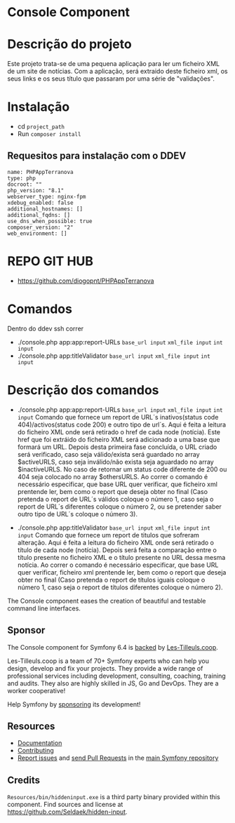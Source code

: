 Console Component
=================

# Descrição do projeto

Este projeto trata-se de uma pequena aplicação para ler um ficheiro XML de um site de notícias. Com a aplicação, será extraido deste ficheiro xml, os seus links e os seus título que passaram por uma série de "validações".

# Instalação

* cd `project_path`
* Run `composer install`

## Requesitos para instalação com  o DDEV 

```
name: PHPAppTerranova
type: php
docroot: ""
php_version: "8.1"
webserver_type: nginx-fpm
xdebug_enabled: false
additional_hostnames: []
additional_fqdns: []
use_dns_when_possible: true
composer_version: "2"
web_environment: []

```

# REPO GIT HUB

* https://github.com/diogopnt/PHPAppTerranova

# Comandos

Dentro do ddev ssh correr

* ./console.php app:app:report-URLs `base_url input` `xml_file input` `int input` 
* ./console.php app:titleValidator `base_url input` `xml_file input` `int input`

# Descrição dos comandos

* ./console.php app:app:report-URLs `base_url input` `xml_file input` `int input`
    Comando que fornece um report de URL´s inativos(status code 404)/activos(status code 200) e outro tipo de url´s. Aqui é feita a leitura do ficheiro XML onde será retirado o href de cada node (notícia). Este href que foi extráido do ficheiro XML será adicionado a uma base que formará um URL. Depois desta primeira fase concluída, o URL criado será verificado, caso seja válido/exista será guardado no array $activeURLS, caso seja inválido/não exista seja aguardado no array $inactiveURLS. No caso de retornar um status code diferente de 200 ou 404 seja colocado no array  $othersURLS. Ao correr o comando é necessário especificar, que base URL quer verificar, que ficheiro xml prentende ler, bem como o report que deseja obter no final (Caso pretenda o report de URL´s válidos coloque o número 1, caso seja o report de URL´s diferentes coloque o número 2, ou se pretender saber outro tipo de URL´s coloque o número 3).


* ./console.php app:titleValidator `base_url input` `xml_file input` `int input`
    Comando que fornece um report de titulos que sofreram alteração. Aqui é feita a leitura do ficheiro XML onde será retirado o título de cada node (notícia). Depois será feita a comparação entre o título presente no ficheiro XML e o título presente no URL dessa mesma notícia. Ao correr o comando é necessário especificar, que base URL quer verificar, ficheiro xml prentende ler, bem como o report que deseja obter no final (Caso pretenda o report de títulos iguais coloque o número 1, caso seja o report de títulos diferentes coloque o número 2).


The Console component eases the creation of beautiful and testable command line
interfaces.

Sponsor
-------

The Console component for Symfony 6.4 is [backed][1] by [Les-Tilleuls.coop][2].

Les-Tilleuls.coop is a team of 70+ Symfony experts who can help you design, develop and
fix your projects. They provide a wide range of professional services including development,
consulting, coaching, training and audits. They also are highly skilled in JS, Go and DevOps.
They are a worker cooperative!

Help Symfony by [sponsoring][3] its development!

Resources
---------

 * [Documentation](https://symfony.com/doc/current/components/console.html)
 * [Contributing](https://symfony.com/doc/current/contributing/index.html)
 * [Report issues](https://github.com/symfony/symfony/issues) and
   [send Pull Requests](https://github.com/symfony/symfony/pulls)
   in the [main Symfony repository](https://github.com/symfony/symfony)

Credits
-------

`Resources/bin/hiddeninput.exe` is a third party binary provided within this
component. Find sources and license at https://github.com/Seldaek/hidden-input.

[1]: https://symfony.com/backers
[2]: https://les-tilleuls.coop
[3]: https://symfony.com/sponsor
